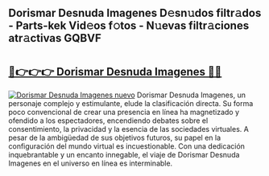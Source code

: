 ## Dorismar Desnuda Imagenes D𝚎sn𝚞dos filtr𝚊dos - Parts-kek Vid𝚎os f𝚘tos - N𝚞evas filtr𝚊ciones atr𝚊ctivas GQBVF

# <h2><a href="http://mbbw5v.tromn.icu/?c=Dorismar+Desnuda+Imagenes">🔗👉👉👉 Dorismar Desnuda Imagenes 🔗🔗</a></h2>

[![Dorismar Desnuda Imagenes nuevo](https://i.imgur.com/pEAQMta.gif)](http://mbbw5v.tromn.icu/?c=Dorismar+Desnuda+Imagenes)
Dorismar Desnuda Imagenes, un personaje complejo y estimulante, elude la clasificación directa. Su forma poco convencional de crear una presencia en línea ha magnetizado y ofendido a los espectadores, encendiendo debates sobre el consentimiento, la privacidad y la esencia de las sociedades virtuales. A pesar de la ambigüedad de sus objetivos futuros, su papel en la configuración del mundo virtual es incuestionable. Con una dedicación inquebrantable y un encanto innegable, el viaje de Dorismar Desnuda Imagenes en el universo en línea es interminable.
